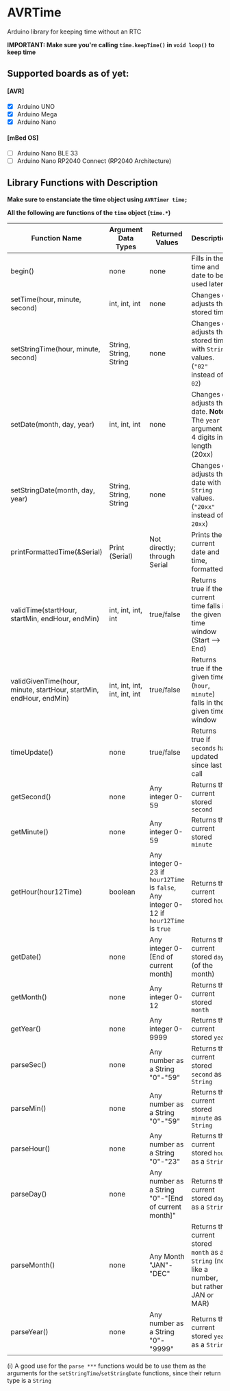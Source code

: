 # AVRTime


Arduino library for keeping time without an RTC

**IMPORTANT: Make sure you're calling `time.keepTime()` in `void loop()` to keep time**

## Supported boards as of yet:

#### [AVR]
- [x] Arduino UNO
- [x] Arduino Mega
- [x] Arduino Nano

#### [mBed OS]
- [ ] Arduino Nano BLE 33
- [ ] Arduino Nano RP2040 Connect (RP2040  Architecture)

## Library Functions with Description

**Make sure to enstanciate the time object using `AVRTimer time;`**

**All the following are functions of the `time` object (`time.*`)**

| Function Name | Argument Data Types | Returned Values | Description |
|---------------|---------------------|-----------------|-------------|
| begin()       | none | none | Fills in the time and date to be used later. |
| setTime(hour, minute, second) | int, int, int | none | Changes or adjusts the stored time. |
| setStringTime(hour, minute, second) | String, String, String | none | Changes or adjusts the stored time with `String` values. (`"02"` instead of `02`) |
| setDate(month, day, year) | int, int, int | none | Changes or adjusts the date. **Note:** The `year` argument is 4 digits in length (20xx) |
| setStringDate(month, day, year) | String, String, String | none | Changes or adjusts the date with `String` values. (`"20xx"` instead of `20xx`) |
| printFormattedTime(&Serial) | Print (Serial) | Not directly; through Serial | Prints the current date and time, formatted |
| validTime(startHour, startMin, endHour, endMin) | int, int, int, int | true/false | Returns true if the current time falls in the given time window (Start --> End) |
| validGivenTime(hour, minute, startHour, startMin, endHour, endMin) | int, int, int, int, int, int | true/false | Returns true if the given time (`hour`, `minute`) falls in the given time window
| timeUpdate() | none | true/false | Returns true if `seconds` has updated since last call |
| getSecond() | none | Any integer 0-59 | Returns the current stored `second` |
| getMinute() | none | Any integer 0-59 | Returns the current stored `minute` |
| getHour(hour12Time) | boolean | Any integer 0-23 if `hour12Time` is `false`, Any integer 0-12 if `hour12Time` is `true` | Returns the current stored `hour` |
| getDate() | none | Any integer 0-[End of current month] | Returns the current stored `day` (of the month) |
| getMonth() | none | Any integer 0-12 | Returns the current stored `month` |
| getYear() | none | Any integer 0-9999 | Returns the current stored `year` |
| parseSec() | none | Any number as a String "0"-"59" | Returns the current stored `second` as a `String` |
| parseMin() | none | Any number as a String "0"-"59" | Returns the current stored `minute` as a `String` |
| parseHour() | none | Any number as a String "0"-"23" | Returns the current stored `hour` as a `String` |
| parseDay() | none | Any number as a String "0"-"[End of current month]" | Returns the current stored `day` as a `String` |
| parseMonth() | none | Any Month "JAN"-"DEC" | Returns the current stored `month` as a `String` (not like a number, but rather JAN or MAR) |
| parseYear() | none | Any number as a String "0"-"9999" | Returns the current stored `year` as a `String` |

(i) A good use for the `parse ***` functions would be to use them as the arguments for the `setStringTime`/`setStringDate` functions, since their return type is a `String`
